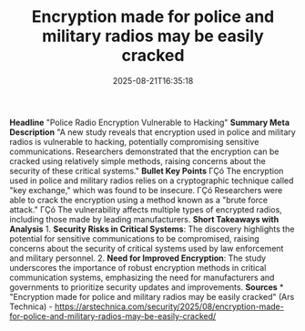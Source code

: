 ﻿---
title: "Encryption made for police and military radios may be easily cracked"
date: "2025-08-21T16:35:18"
category: "Markets"
summary: ""
slug: "encryption made for police and military radios may be easily"
source_urls:
  - "https://arstechnica.com/security/2025/08/encryption-made-for-police-and-military-radios-may-be-easily-cracked/"
seo:
  title: "Encryption made for police and military radios may be easily cracked | Hash n Hedge"
  description: ""
  keywords: ["news", "markets", "brief"]
---
**Headline** "Police Radio Encryption Vulnerable to Hacking"  **Summary Meta Description** "A new study reveals that encryption used in police and military radios is vulnerable to hacking, potentially compromising sensitive communications. Researchers demonstrated that the encryption can be cracked using relatively simple methods, raising concerns about the security of these critical systems."  **Bullet Key Points**  ΓÇó The encryption used in police and military radios relies on a cryptographic technique called "key exchange," which was found to be insecure. ΓÇó Researchers were able to crack the encryption using a method known as a "brute force attack." ΓÇó The vulnerability affects multiple types of encrypted radios, including those made by leading manufacturers.  **Short Takeaways with Analysis**  1. **Security Risks in Critical Systems**: The discovery highlights the potential for sensitive communications to be compromised, raising concerns about the security of critical systems used by law enforcement and military personnel. 2. **Need for Improved Encryption**: The study underscores the importance of robust encryption methods in critical communication systems, emphasizing the need for manufacturers and governments to prioritize security updates and improvements.  **Sources**  * "Encryption made for police and military radios may be easily cracked" (Ars Technica) - https://arstechnica.com/security/2025/08/encryption-made-for-police-and-military-radios-may-be-easily-cracked/ 
